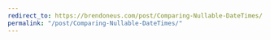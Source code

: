 ```yaml
---
redirect_to: https://brendoneus.com/post/Comparing-Nullable-DateTimes/
permalink: "/post/Comparing-Nullable-DateTimes/"
---
```

